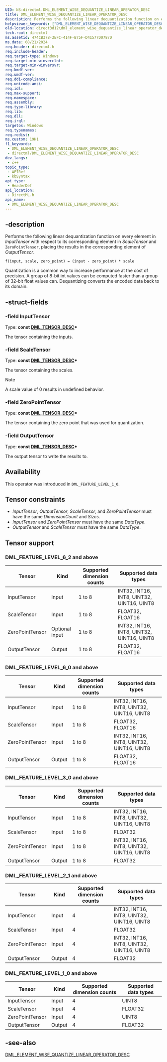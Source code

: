 ```yaml
---
UID: NS:directml.DML_ELEMENT_WISE_DEQUANTIZE_LINEAR_OPERATOR_DESC
title: DML_ELEMENT_WISE_DEQUANTIZE_LINEAR_OPERATOR_DESC
description: Performs the following linear dequantization function on every element in *InputTensor* with respect to its corresponding element in *ScaleTensor* and `ZeroPointTensor`, placing the results in the corresponding element of *OutputTensor*.
helpviewer_keywords: ["DML_ELEMENT_WISE_DEQUANTIZE_LINEAR_OPERATOR_DESC","DML_ELEMENT_WISE_DEQUANTIZE_LINEAR_OPERATOR_DESC structure","direct3d12.dml_element_wise_dequantize_linear_operator_desc","directml/DML_ELEMENT_WISE_DEQUANTIZE_LINEAR_OPERATOR_DESC"]
old-location: direct3d12\dml_element_wise_dequantize_linear_operator_desc.htm
tech.root: directml
ms.assetid: 474CB378-3EFC-414F-B75F-D41577D0787D
ms.date: 08/21/2024
req.header: directml.h
req.include-header: 
req.target-type: Windows
req.target-min-winverclnt: 
req.target-min-winversvr: 
req.kmdf-ver: 
req.umdf-ver: 
req.ddi-compliance: 
req.unicode-ansi: 
req.idl: 
req.max-support: 
req.namespace: 
req.assembly: 
req.type-library: 
req.lib: 
req.dll: 
req.irql: 
targetos: Windows
req.typenames: 
req.redist: 
ms.custom: 19H1
f1_keywords:
 - DML_ELEMENT_WISE_DEQUANTIZE_LINEAR_OPERATOR_DESC
 - directml/DML_ELEMENT_WISE_DEQUANTIZE_LINEAR_OPERATOR_DESC
dev_langs:
 - c++
topic_type:
 - APIRef
 - kbSyntax
api_type:
 - HeaderDef
api_location:
 - DirectML.h
api_name:
 - DML_ELEMENT_WISE_DEQUANTIZE_LINEAR_OPERATOR_DESC
---
```


## -description

Performs the following linear dequantization function on every element in *InputTensor* with respect to its corresponding element in *ScaleTensor* and `ZeroPointTensor`, placing the results in the corresponding element of *OutputTensor*.

```
f(input, scale, zero_point) = (input - zero_point) * scale
```

Quantization is a common way to increase performance at the cost of precision. A group of 8-bit int values can be computed faster than a group of 32-bit float values can. Dequantizing converts the encoded data back to its domain.

## -struct-fields

### -field InputTensor

Type: **const [DML_TENSOR_DESC](/windows/win32/api/directml/ns-directml-dml_tensor_desc)\***

The tensor containing the inputs.

### -field ScaleTensor

Type: **const [DML_TENSOR_DESC](/windows/win32/api/directml/ns-directml-dml_tensor_desc)\***

The tensor containing the scales.

> [!NOTE]
> A scale value of 0 results in undefined behavior.

### -field ZeroPointTensor

Type: **const [DML_TENSOR_DESC](/windows/win32/api/directml/ns-directml-dml_tensor_desc)\***

The tensor containing the zero point that was used for quantization.

### -field OutputTensor

Type: **const [DML_TENSOR_DESC](/windows/win32/api/directml/ns-directml-dml_tensor_desc)\***

The output tensor to write the results to.

## Availability
This operator was introduced in `DML_FEATURE_LEVEL_1_0`.

## Tensor constraints
* *InputTensor*, *OutputTensor*, *ScaleTensor*, and *ZeroPointTensor* must have the same *DimensionCount* and *Sizes*.
* *InputTensor* and *ZeroPointTensor* must have the same *DataType*.
* *OutputTensor* and *ScaleTensor* must have the same *DataType*.

## Tensor support
### DML_FEATURE_LEVEL_6_2 and above
| Tensor | Kind | Supported dimension counts | Supported data types |
| ------ | ---- | -------------------------- | -------------------- |
| InputTensor | Input | 1 to 8 | INT32, INT16, INT8, UINT32, UINT16, UINT8 |
| ScaleTensor | Input | 1 to 8 | FLOAT32, FLOAT16 |
| ZeroPointTensor | Optional input | 1 to 8 | INT32, INT16, INT8, UINT32, UINT16, UINT8 |
| OutputTensor | Output | 1 to 8 | FLOAT32, FLOAT16 |

### DML_FEATURE_LEVEL_6_0 and above
| Tensor | Kind | Supported dimension counts | Supported data types |
| ------ | ---- | -------------------------- | -------------------- |
| InputTensor | Input | 1 to 8 | INT32, INT16, INT8, UINT32, UINT16, UINT8 |
| ScaleTensor | Input | 1 to 8 | FLOAT32, FLOAT16 |
| ZeroPointTensor | Input | 1 to 8 | INT32, INT16, INT8, UINT32, UINT16, UINT8 |
| OutputTensor | Output | 1 to 8 | FLOAT32, FLOAT16 |

### DML_FEATURE_LEVEL_3_0 and above
| Tensor | Kind | Supported dimension counts | Supported data types |
| ------ | ---- | -------------------------- | -------------------- |
| InputTensor | Input | 1 to 8 | INT32, INT16, INT8, UINT32, UINT16, UINT8 |
| ScaleTensor | Input | 1 to 8 | FLOAT32 |
| ZeroPointTensor | Input | 1 to 8 | INT32, INT16, INT8, UINT32, UINT16, UINT8 |
| OutputTensor | Output | 1 to 8 | FLOAT32 |

### DML_FEATURE_LEVEL_2_1 and above
| Tensor | Kind | Supported dimension counts | Supported data types |
| ------ | ---- | -------------------------- | -------------------- |
| InputTensor | Input | 4 | INT32, INT16, INT8, UINT32, UINT16, UINT8 |
| ScaleTensor | Input | 4 | FLOAT32 |
| ZeroPointTensor | Input | 4 | INT32, INT16, INT8, UINT32, UINT16, UINT8 |
| OutputTensor | Output | 4 | FLOAT32 |

### DML_FEATURE_LEVEL_1_0 and above
| Tensor | Kind | Supported dimension counts | Supported data types |
| ------ | ---- | -------------------------- | -------------------- |
| InputTensor | Input | 4 | UINT8 |
| ScaleTensor | Input | 4 | FLOAT32 |
| ZeroPointTensor | Input | 4 | UINT8 |
| OutputTensor | Output | 4 | FLOAT32 |

## -see-also

[DML_ELEMENT_WISE_QUANTIZE_LINEAR_OPERATOR_DESC](/windows/win32/api/directml/ns-directml-dml_element_wise_quantize_linear_operator_desc)

